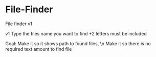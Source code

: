 # File-Finder
File finder v1

v1
Type the files name you want to find +2 letters must be included

Goal:
Make it so it shows path to found files, \n
Make it so there is no required text amount to find file
